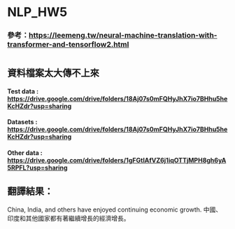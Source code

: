 # NLP_HW5
### 參考：https://leemeng.tw/neural-machine-translation-with-transformer-and-tensorflow2.html
#
## 資料檔案太大傳不上來
#### Test data : https://drive.google.com/drive/folders/18Aj07s0mFQHyJhX7io7BHhu5heKcHZdr?usp=sharing
#### Datasets : https://drive.google.com/drive/folders/18Aj07s0mFQHyJhX7io7BHhu5heKcHZdr?usp=sharing
#### Other data : https://drive.google.com/drive/folders/1gFGtIAfVZ6j1iqOTTjMPH8gh6yA5RPFL?usp=sharing

## 翻譯結果：
China, India, and others have enjoyed continuing economic growth.
中國、印度和其他國家都有著繼續增長的經濟增長。
